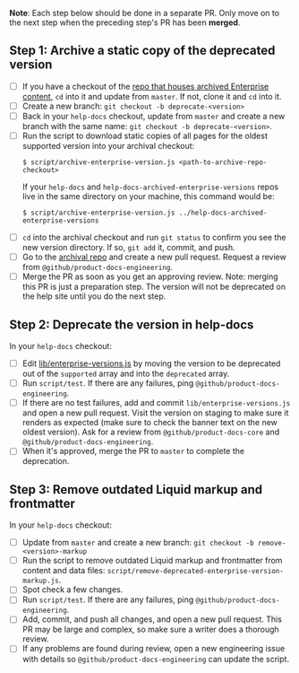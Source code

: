 **Note**: Each step below should be done in a separate PR. Only move on to the next step when the preceding step's PR has been **merged**.

## Step 1: Archive a static copy of the deprecated version

- [ ] If you have a checkout of the [repo that houses archived Enterprise content](https://github.com/github/help-docs-archived-enterprise-versions), `cd` into it and update from `master`. If not, clone it and `cd` into it.
- [ ] Create a new branch: `git checkout -b deprecate-<version>`
- [ ] Back in your `help-docs` checkout, update from `master` and create a new branch with the same name: `git checkout -b deprecate-<version>`.
- [ ] Run the script to download static copies of all pages for the oldest supported version into your archival checkout:
    ```
    $ script/archive-enterprise-version.js <path-to-archive-repo-checkout>
    ```
    If your `help-docs` and `help-docs-archived-enterprise-versions` repos live in the same directory on your machine, this command would be:
    ```
    $ script/archive-enterprise-version.js ../help-docs-archived-enterprise-versions
    ```
- [ ] `cd` into the archival checkout and run `git status` to confirm you see the new version directory. If so, `git add` it, commit, and push.
- [ ] Go to the [archival repo](https://github.com/github/help-docs-archived-enterprise-versions) and create a new pull request. Request a review from `@github/product-docs-engineering`.
- [ ] Merge the PR as soon as you get an approving review. Note: merging this PR is just a preparation step. The version will not be deprecated on the help site until you do the next step.

## Step 2: Deprecate the version in help-docs

In your `help-docs` checkout:
- [ ] Edit [lib/enterprise-versions.js](lib/enterprise-versions.js) by moving the version to be deprecated out of the `supported` array and into the `deprecated` array.
- [ ] Run `script/test`. If there are any failures, ping `@github/product-docs-engineering`.
- [ ] If there are no test failures, add and commit `lib/enterprise-versions.js` and open a new pull request. Visit the version on staging to make sure it renders as expected (make sure to check the banner text on the new oldest version). Ask for a review from `@github/product-docs-core` and `@github/product-docs-engineering`.
- [ ] When it's approved, merge the PR to `master` to complete the deprecation.

## Step 3: Remove outdated Liquid markup and frontmatter

In your `help-docs` checkout:
- [ ] Update from `master` and create a new branch: `git checkout -b remove-<version>-markup`
- [ ] Run the script to remove outdated Liquid markup and frontmatter from content and data files: `script/remove-deprecated-enterprise-version-markup.js`.
- [ ] Spot check a few changes.
- [ ] Run `script/test`. If there are any failures, ping `@github/product-docs-engineering`.
- [ ] Add, commit, and push all changes, and open a new pull request. This PR may be large and complex, so make sure a writer does a thorough review.
- [ ] If any problems are found during review, open a new engineering issue with details so `@github/product-docs-engineering` can update the script.
